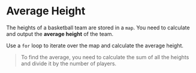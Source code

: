 # Average Height

The heights of a basketball team are stored in a `map`. You need to calculate and output the **average height** of the team.

Use a `for` loop to iterate over the map and calculate the average height.

>To find the average, you need to calculate the sum of all the heights and divide it by the number of players.